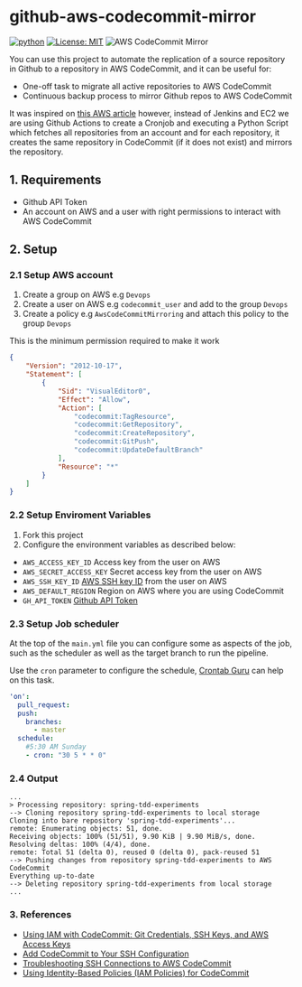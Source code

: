# github-aws-codecommit-mirror

[![python](https://upload.wikimedia.org/wikipedia/commons/a/a5/Blue_Python_3.8_Shield_Badge.svg)](https://www.python.org/)
[![License: MIT](https://img.shields.io/badge/License-MIT-yellow.svg)](https://opensource.org/licenses/MIT)
![AWS CodeCommit Mirror](https://github.com/PedigreeTechnologies/github-aws-commit-mirror/workflows/AWS%20CodeCommit%20Mirror/badge.svg?branch=master)

You can use this project to automate the replication of a source repository in Github to a repository in AWS CodeCommit, and it can be useful for:

- One-off task to migrate all active repositories to AWS CodeCommit
- Continuous backup process to mirror Github repos to AWS CodeCommit

It was inspired on [this AWS article](https://aws.amazon.com/pt/blogs/devops/replicating-and-automating-sync-ups-for-a-repository-with-aws-codecommit/)
however, instead of Jenkins and EC2 we are using Github Actions to create a Cronjob and executing a Python Script which fetches all repositories from an account
and for each repository, it creates the same repository in CodeCommit (if it does not exist) and mirrors the repository.

## 1. Requirements
- Github API Token
- An account on AWS and a user with right permissions to interact with AWS CodeCommit

## 2. Setup

### 2.1 Setup AWS account

1. Create a group on AWS e.g `Devops`
2. Create a user on AWS  e.g `codecommit_user` and add to the group `Devops`
3. Create a policy e.g `AwsCodeCommitMirroring` and attach this policy to the group `Devops`

This is the minimum permission required to make it work
``` json
{
    "Version": "2012-10-17",
    "Statement": [
        {
            "Sid": "VisualEditor0",
            "Effect": "Allow",
            "Action": [
                "codecommit:TagResource",
                "codecommit:GetRepository",
                "codecommit:CreateRepository",
                "codecommit:GitPush",
                "codecommit:UpdateDefaultBranch"
            ],
            "Resource": "*"
        }
    ]
}
```

### 2.2 Setup Enviroment Variables

1. Fork this project
2. Configure the environment variables as described below:

- `AWS_ACCESS_KEY_ID` Access key from the user on AWS
- `AWS_SECRET_ACCESS_KEY` Secret access key from the user on AWS
- `AWS_SSH_KEY_ID` [AWS SSH key ID](https://docs.aws.amazon.com/codecommit/latest/userguide/setting-up-without-cli.html#setting-up-without-cli-add-key) from the user on AWS
- `AWS_DEFAULT_REGION` Region on AWS where you are using CodeCommit
- `GH_API_TOKEN` [Github API Token](https://help.github.com/en/github/authenticating-to-github/creating-a-personal-access-token-for-the-command-line)

### 2.3 Setup Job scheduler

At the top of the `main.yml` file you can configure some as aspects of the job, such as the scheduler as well as the target branch to run the pipeline.

Use the `cron` parameter to configure the schedule, [Crontab Guru](https://crontab.guru/) can help on this task.

```yaml
'on':
  pull_request:
  push:
    branches:
      - master
  schedule:
    #5:30 AM Sunday
    - cron: "30 5 * * 0"
```

### 2.4 Output

```
...
> Processing repository: spring-tdd-experiments
--> Cloning repository spring-tdd-experiments to local storage
Cloning into bare repository 'spring-tdd-experiments'...
remote: Enumerating objects: 51, done.
Receiving objects: 100% (51/51), 9.90 KiB | 9.90 MiB/s, done.
Resolving deltas: 100% (4/4), done.
remote: Total 51 (delta 0), reused 0 (delta 0), pack-reused 51
--> Pushing changes from repository spring-tdd-experiments to AWS CodeCommit
Everything up-to-date
--> Deleting repository spring-tdd-experiments from local storage
...
```

### 3. References

- [Using IAM with CodeCommit: Git Credentials, SSH Keys, and AWS Access Keys](https://docs.aws.amazon.com/IAM/latest/UserGuide/id_credentials_ssh-keys.html)
- [Add CodeCommit to Your SSH Configuration](https://docs.aws.amazon.com/codecommit/latest/userguide/setting-up-without-cli.html#setting-up-without-cli-configure-client)
- [Troubleshooting SSH Connections to AWS CodeCommit](https://docs.aws.amazon.com/codecommit/latest/userguide/troubleshooting-ssh.html)
- [Using Identity-Based Policies (IAM Policies) for CodeCommit](https://docs.aws.amazon.com/codecommit/latest/userguide/auth-and-access-control-iam-identity-based-access-control.html)